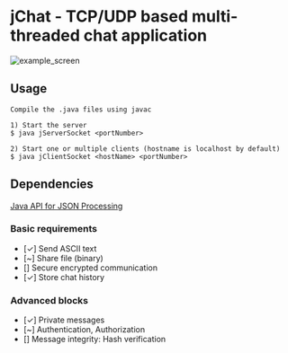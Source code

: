 # jChat - TCP/UDP based multi-threaded chat application

![example_screen](https://user-images.githubusercontent.com/19994887/36468997-3d5ebd1a-1718-11e8-9dd8-43757211805a.png)


## Usage

```
Compile the .java files using javac

1) Start the server
$ java jServerSocket <portNumber>

2) Start one or multiple clients (hostname is localhost by default)
$ java jClientSocket <hostName> <portNumber>
```

## Dependencies

[Java API for JSON Processing](https://javaee.github.io/jsonp/)

### Basic requirements

* [✓] Send ASCII text
* [~] Share file (binary)
* [] Secure encrypted communication
* [✓] Store chat history

### Advanced blocks

* [✓] Private messages
* [~] Authentication, Authorization
* [] Message integrity: Hash verification
